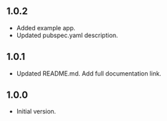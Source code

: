 ## 1.0.2

- Added example app.
- Updated pubspec.yaml description.

## 1.0.1

- Updated README.md. Add full documentation link.

## 1.0.0

- Initial version.